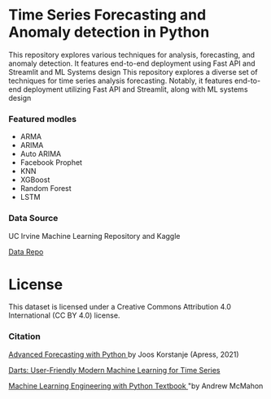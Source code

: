 # Time Series Forecasting and Anomaly detection in Python 


This repository explores various techniques for analysis, forecasting, and anomaly detection. It  features end-to-end deployment using Fast API and Streamlit and ML Systems design 
This repository explores a diverse set of techniques for time series analysis forecasting. Notably, it features end-to-end deployment utilizing Fast API and Streamlit, along with ML systems design

### Featured modles 
- ARMA
- ARIMA
- Auto ARIMA
- Facebook Prophet
- KNN
- XGBoost
- Random Forest
- LSTM



### Data Source
UC Irvine Machine Learning Repository and Kaggle 

[Data Repo](https://archive.ics.uci.edu) 


# License
This dataset is licensed under a Creative Commons Attribution 4.0 International (CC BY 4.0) license.



### Citation  
[ Advanced Forecasting with Python ](https://link.springer.com/book/10.1007/978-1-4842-7150-6) by Joos Korstanje (Apress, 2021)

[Darts: User-Friendly Modern Machine Learning for Time Series](https://unit8co.github.io/darts/)

[Machine Learning Engineering with Python Textbook ](https://github.com/PacktPublishing/Machine-Learning-Engineering-with-Python)"by Andrew McMahon
 
